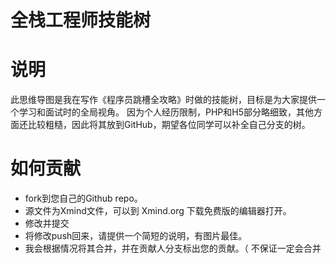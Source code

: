 全栈工程师技能树
===============

# 说明

此思维导图是我在写作《程序员跳槽全攻略》时做的技能树，目标是为大家提供一个学习和面试时的全局视角。
因为个人经历限制，PHP和H5部分略细致，其他方面还比较粗糙，因此将其放到GitHub，期望各位同学可以补全自己分支的树。

# 如何贡献

- fork到您自己的Github repo。
- 源文件为Xmind文件，可以到 Xmind.org 下载免费版的编辑器打开。
- 修改并提交
- 将修改push回来，请提供一个简短的说明，有图片最佳。
- 我会根据情况将其合并，并在贡献人分支标出您的贡献。（ 不保证一定会合并 
